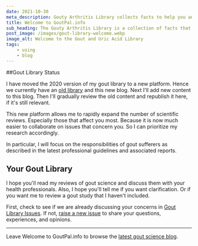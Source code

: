 ```yaml
---
date: 2021-10-30
meta_description: Gouty Arthritis Library collects facts to help you and your doctors. See how gout and uric facts apply to you.
title: Welcome to GoutPal.info
sub_heading: The Gouty Arthritis Library is a collection of facts that support GoutPal articles. The information curated from medical journals help you and your health professionals. Because you can see how research applies to your specific circumstances.
post_image: /images/gout-library-welcome.webp
image_alt: Welcome to the Gout and Uric Acid Library
tags:
    - using
    - blog
---
```


##Gout Library Status

I have moved the 2020 version of my gout library to a new platform. Hence we currently have an <a href="/goutpal-info-wp-2020">old library</a> and this new blog. Next I'll add new content to this blog. Then I'll gradually review the old content and republish it here, if it's still relevant.

This new platform allows me to rapidly expand the number of scientific reviews. Especially those that affect you most. Because it is now much easier to collaborate on issues that concern you. So I can prioritize my research accordingly.

In particular, I will focus on the responsibilities of gout sufferers as described in the latest professional guidelines and associated reports.

## Your Gout Library

I hope you'll read my reviews of gout science and discuss them with your health professionals. Also, I hope you'll tell me if you want clarification. Or if you want me to review a gout study that I haven't included.

First, check to see if we are already discussing your concerns in <a href="https://github.com/kct2020/goutpal-info-11ty/issues">Gout Library Issues</a>. If not, <a href="https://github.com/kct2020/goutpal-info-11ty/issues/new/choose">raise a new issue</a> to share your questions, experiences, and opinions.

***

Leave Welcome to GoutPal.info to browse the <a href="/blog">latest gout science blog</a>.
